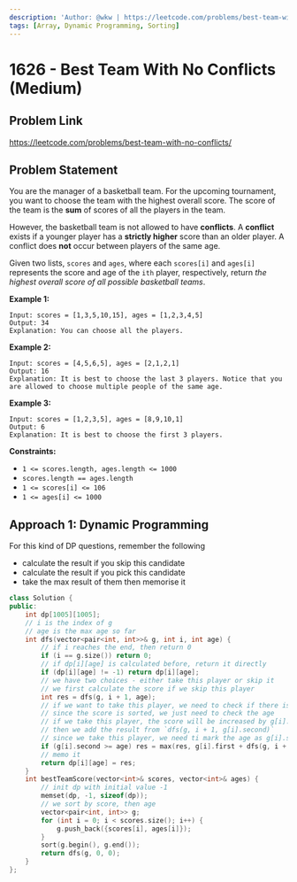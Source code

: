 ```yaml
---
description: 'Author: @wkw | https://leetcode.com/problems/best-team-with-no-conflicts/'
tags: [Array, Dynamic Programming, Sorting]
---
```


# 1626 - Best Team With No Conflicts (Medium)

## Problem Link

https://leetcode.com/problems/best-team-with-no-conflicts/

## Problem Statement

You are the manager of a basketball team. For the upcoming tournament, you want to choose the team with the highest overall score. The score of the team is the **sum** of scores of all the players in the team.

However, the basketball team is not allowed to have **conflicts**. A **conflict** exists if a younger player has a **strictly higher** score than an older player. A conflict does **not** occur between players of the same age.

Given two lists, `scores` and `ages`, where each `scores[i]` and `ages[i]` represents the score and age of the `ith` player, respectively, return _the highest overall score of all possible basketball teams_.

**Example 1:**

```
Input: scores = [1,3,5,10,15], ages = [1,2,3,4,5]
Output: 34
Explanation: You can choose all the players.
```

**Example 2:**

```
Input: scores = [4,5,6,5], ages = [2,1,2,1]
Output: 16
Explanation: It is best to choose the last 3 players. Notice that you are allowed to choose multiple people of the same age.
```

**Example 3:**

```
Input: scores = [1,2,3,5], ages = [8,9,10,1]
Output: 6
Explanation: It is best to choose the first 3 players.
```

**Constraints:**

- `1 <= scores.length, ages.length <= 1000`
- `scores.length == ages.length`
- `1 <= scores[i] <= 106`
- `1 <= ages[i] <= 1000`

## Approach 1: Dynamic Programming

For this kind of DP questions, remember the following

- calculate the result if you skip this candidate
- calculate the result if you pick this candidate
- take the max result of them then memorise it

<Tabs>
<TabItem value="cpp" label="C++">
<SolutionAuthor name="@wkw"/>

```cpp
class Solution {
public:
    int dp[1005][1005];
    // i is the index of g
    // age is the max age so far
    int dfs(vector<pair<int, int>>& g, int i, int age) {
        // if i reaches the end, then return 0
        if (i == g.size()) return 0;
        // if dp[i][age] is calculated before, return it directly
        if (dp[i][age] != -1) return dp[i][age];
        // we have two choices - either take this player or skip it
        // we first calculate the score if we skip this player
        int res = dfs(g, i + 1, age);
        // if we want to take this player, we need to check if there is a conflict
        // since the score is sorted, we just need to check the age
        // if we take this player, the score will be increased by g[i].first
        // then we add the result from `dfs(g, i + 1, g[i].second)`
        // since we take this player, we need ti mark the age as g[i].second
        if (g[i].second >= age) res = max(res, g[i].first + dfs(g, i + 1, g[i].second));
        // memo it
        return dp[i][age] = res;
    }
    int bestTeamScore(vector<int>& scores, vector<int>& ages) {
        // init dp with initial value -1
        memset(dp, -1, sizeof(dp));
        // we sort by score, then age
        vector<pair<int, int>> g;
        for (int i = 0; i < scores.size(); i++) {
            g.push_back({scores[i], ages[i]});
        }
        sort(g.begin(), g.end());
        return dfs(g, 0, 0);
    }
};
```

</TabItem>
</Tabs>

